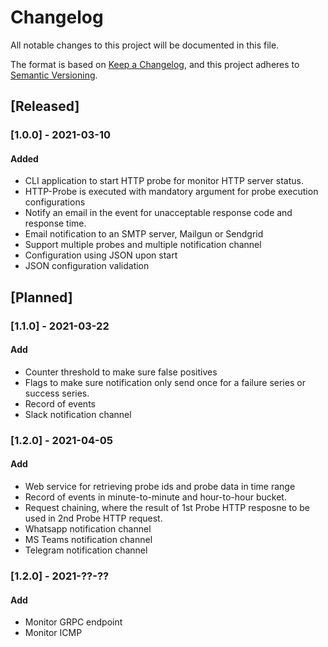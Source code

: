 # Changelog

All notable changes to this project will be documented in this file.

The format is based on [Keep a Changelog](https://keepachangelog.com/en/1.0.0/),
and this project adheres to [Semantic Versioning](https://semver.org/spec/v2.0.0.html).

## [Released]

### [1.0.0] - 2021-03-10

#### Added

- CLI application to start HTTP probe for monitor HTTP server status.
- HTTP-Probe is executed with mandatory argument for probe execution configurations
- Notify an email in the event for unacceptable response code and response time.
- Email notification to an SMTP server, Mailgun or Sendgrid
- Support multiple probes and multiple notification channel
- Configuration using JSON upon start
- JSON configuration validation

## [Planned]

### [1.1.0] - 2021-03-22

#### Add

- Counter threshold to make sure false positives
- Flags to make sure notification only send once for a failure series or success series.
- Record of events
- Slack notification channel

### [1.2.0] - 2021-04-05

#### Add

- Web service for retrieving probe ids and probe data in time range
- Record of events in minute-to-minute and hour-to-hour bucket.
- Request chaining, where the result of 1st Probe HTTP resposne to be used in 2nd Probe HTTP request.
- Whatsapp notification channel
- MS Teams notification channel
- Telegram notification channel

### [1.2.0] - 2021-??-??

#### Add

- Monitor GRPC endpoint
- Monitor ICMP
